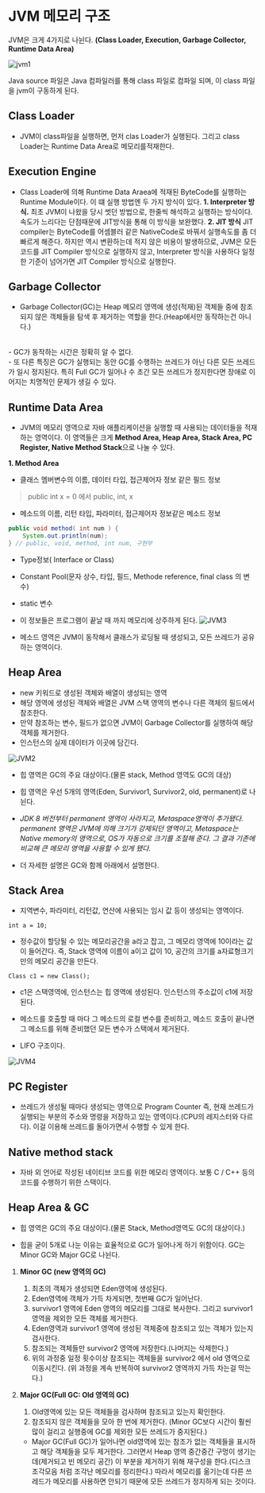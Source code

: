 # JVM 메모리 구조  

JVM은 크게 4가지로 나뉜다.
**(Class Loader, Execution, Garbage Collector, Runtime Data Area)**




![jvm1](./img/jvm1.png)




Java source 파일은 Java 컴파일러를 통해 class 파일로 컴파일 되며, 이 class 파일을 jvm이 구동하게 된다.

## Class Loader
- JVM이 class파일을 실행하면, 먼저 clas Loader가 실행된다. 그리고 class Loader는 Runtime Data Area로 메모리를적재한다.

## Execution Engine
- Class Loader에 의해 Runtime Data Araea에 적재된 ByteCode를 실행하는 Runtime Module이다. 이 떄 실행 방법엔 두 가지 방식이 있다.
    **1. Interpreter 방식.**
    최초 JVM이 나왔을 당시 썻던 방법으로, 한줄씩 해석하고 실행하는 방식이다. 속도가 느리다는 단점때문에 JIT방식을 통해 이 방식을 보완했다.
    **2. JIT 방식**
    JIT compiler는 ByteCode를 어셈블러 같은 NativeCode로 바꿔서 실행속도를 좀 더 빠르게 해준다. 하지만 역시 변환하는데 적지 않은 비용이 발생하므로, JVM은 모든 코드를 JIT Compiler 방식으로 실행하지 않고, Interpreter 방식을 사용하다 일정한 기준이 넘어가면 JIT Compiler 방식으로 실행한다.

## Garbage Collector

- Garbage Collector(GC)는 Heap 메모리 영역에 생성(적재)된 객체들 중에 참조되지 않은 객체들을 탐색 후 제거하는 역할을 한다.(Heap에서만 동작하는건 아니다.)
<br>
- GC가 동작하는 시간은 정확히 알 수 없다.
<br>
- 또 다른 특징은 GC가 실행되는 동안 GC를 수행하는 쓰레드가 아닌 다른 모든 쓰레드가 일시 정지된다. 특히 Full GC가 일어나 수 초간 모든 쓰레드가 정지한다면 장애로 이어지는 치명적인 문제가 생길 수 있다.

## Runtime Data Area
- JVM의 메모리 영역으로 자바 애플리케이션을 실행할 때 사용되는 데이터들을 적재하는 영역이다.
이 영역들은 크게 **Method Area, Heap Area, Stack Area, PC Register, Native Method Stack**으로 나눌 수 있다.



**1. Method Area**
- 클래스 멤버변수의 이름, 데이터 타입, 접근제어자 정보 같은 필드 정보
 >public int x = 0 에서 public, int, x

 - 메소드의 이름, 리턴 타입, 파라미터, 접근제어자 정보같은 메소드 정보
```java
public void method( int num ) {
    System.out.println(num);
} // public, void, method, int num, 구현부
```
 - Type정보( Interface or Class)


 - Constant Pool(문자 상수, 타입, 필드, Methode reference, final class 의 변수)


 - static 변수


 - 이 정보들은 프로그램이 끝날 때 까지 메모리에 상주하게 된다.
 ![JVM3](./img/jvm3.png)

 - 메소드 영역은 JVM이 동작해서 클래스가 로딩될 때 생성되고, 모든 쓰레드가 공유하는 영역이다.



## Heap Area
- new 키워드로 생성된 객체와 배열이 생성되는 영역
- 해당 영역에 생성된 객체와 배열은 JVM 스택 영역의 변수나 다른 객체의 필드에서 참조한다.
- 만약 참조하는 변수, 필드가 없으면 JVM이 Garbage Collector를 실행하여 해당 객체를 제거한다.
- 인스턴스의 실제 데이터가 이곳에 담긴다.


![JVM2](./img/jvm2.png)

- 힙 영역은 GC의 주요 대상이다.(물론 stack, Method 영역도 GC의 대상)
- 힙 영역은 우선 5개의 영역(Eden, Survivor1, Survivor2, old, permanent)로 나뉜다.

- _JDK 8 버전부터 permanent 영역이 사라지고, Metaspace영역이 추가됐다.
permanent 영역은 JVM에 의해 크기가 강제되던 영역이고, Metaspace는 Native memory의 영역으로, OS가 자동으로 크기를 조절해 준다.
그 결과 기존에 비교해 큰 메모리 영역을 사용할 수 있게 됐다._


- 더 자세한 설명은 GC와 함께 아래에서 설명한다.


## Stack Area
- 지역변수, 파라미터, 리턴값, 연산에 사용되는 임시 값 등이 생성되는 영역이다.
```
int a = 10;
```
- 정수값이 할당될 수 있는 메모리공간을 a라고 잡고, 그 메모리 영역에 10이라는 값이 들어간다. 즉, Stack 영역에 이름이 a이고 값이 10, 공간의 크기를 a자료형크기만의 메모리 공간을 만든다.
```
Class c1 = new Class();
```
- c1은 스택영역에, 인스턴스는 힙 영역에 생성된다. 인스턴스의 주소값이 c1에 저장된다.

 - 메소드를 호출할 때 마다 그 메소드의 로컬 변수를 준비하고, 메소드 호출이 끝나면 그 메소드를 위해 준비했던 모든 변수가 스택에서 제거된다.
 - LIFO 구조이다.

 ![JVM4](./img/jvm4.png)

## PC Register
- 쓰레드가 생성될 때마다 생성되는 영역으로 Program Counter 즉, 현재 쓰레드가 실행되는 부분의 주소와 명령을 저장하고 있는 영역이다.(CPU의 레지스터와 다르다).
이걸 이용해 쓰레드를 돌아가면서 수행할 수 있게 한다.

## Native method stack
- 자바 외 언어로 작성된 네이티브 코드를 위한 메모리 영역이다. 보통 C / C++ 등의 코드를 수행하기 위한 스택이다.

## Heap Area & GC
- 힙 영역은 GC의 주요 대상이다.(물론 Stack, Method영역도 GC의 대상이다.)

- 힙을 굳이 5개로 나눈 이유는 효율적으로 GC가 일어나게 하기 위함이다. GC는 Minor GC와 Major GC로 나뉜다.

1. **Minor GC (new 영역의 GC)**
    1. 최초의 객체가 생성되면 Eden영역에 생성된다.
    2. Eden영역에 객체가 가득 차게되면, 첫번째 GC가 일어난다.
    3. survivor1 영역에 Eden 영역의 메모리를 그대로 복사한다. 그리고 survivor1영역을 제외한 모든 객체를 제거한다.
    4. Eden영역과 survivor1 영역에 생성된 객체중에 참조되고 있는 객체가 있는지 검사한다.
    5. 참조되는 객체들만 survivor2 영역에 저장한다.(나머지는 삭제한다.)
    6. 위의 과정중 일정 횟수이상 참조되는 객체들을 survivor2 에서 old 영역으로 이동시킨다.
    (위 과정을 계속 반복하여 survivor2 영역까지 가득 차는걸 막는다.)

2. **Major GC(Full GC: Old 영역의 GC)**
    1. Old영역에 있는 모든 객체들을 검사하며 참조되고 있는지 확인한다.
    2. 참조되지 않은 객체들을 모아 한 번에 제거한다.
    (Minor GC보다 시간이 훨씬 많이 걸리고 실행중에 GC를 제외한 모든 쓰레드가 중지된다.)

    - Major GC(Full GC)가 일어나면 old영역에 있는 참조가 없는 객체들을 표시하고 해당 객체들을 모두 제거한다. 그러면서 Heap 영역 중간중간 구멍이 생기는데(제거되고 빈 메모리 공간) 이 부분을 제거하기 위해 재구성을 한다.(디스크 조각모음 처럼 조각난 메모리를 정리한다.)
    따라서 메모리를 옮기는데 다른 쓰레드가 메모리를 사용하면 안되기 때문에 모든 쓰레드가 정지하게 되는 것이다.
